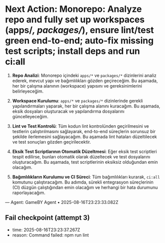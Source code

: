 # Next Action: Monorepo: Analyze repo and fully set up workspaces (apps/*, packages/*), ensure lint/test green end-to-end; auto-fix missing test scripts; install deps and run ci:all

1. **Repo Analizi**: Monorepo içindeki `apps/*` ve `packages/*` dizinlerini analiz ederek, mevcut yapı ve bağımlılıkları gözden geçireceğim. Bu aşamada, her bir çalışma alanının (workspace) yapısını ve gereksinimlerini belirleyeceğim.

2. **Workspace Kurulumu**: `apps/*` ve `packages/*` dizinlerinde gerekli yapılandırmaları yaparak, her bir çalışma alanını kuracağım. Bu aşamada, eksik dosyaları oluşturacak ve yapılandırma dosyalarını güncelleyeceğim.

3. **Lint ve Test Kontrolü**: Tüm kodun lint kontrolünden geçirilmesini ve testlerin çalıştırılmasını sağlayarak, end-to-end süreçlerin sorunsuz bir şekilde ilerlemesini sağlayacağım. Bu aşamada lint hataları düzeltilecek ve test sonuçları gözden geçirilecektir.

4. **Eksik Test Scriptlarının Otomatik Düzeltmesi**: Eğer eksik test scriptleri tespit edilirse, bunları otomatik olarak düzeltecek ve test dosyalarını oluşturacağım. Bu aşamada, test scriptlerinin eksiksiz olduğundan emin olacağım.

5. **Bağımlılıkların Kurulumu ve CI Süreci**: Tüm bağımlılıkları kurarak, `ci:all` komutunu çalıştıracağım. Bu adımda, sürekli entegrasyon süreçlerinin (CI) düzgün çalıştığından emin olacağım ve herhangi bir hata durumunu raporlayacağım.

— Agent: GameBY Agent • 2025-08-16T23:23:33.082Z


## Fail checkpoint (attempt 3)
- time: 2025-08-16T23:23:37.267Z
- reason: Command failed: npm run lint
